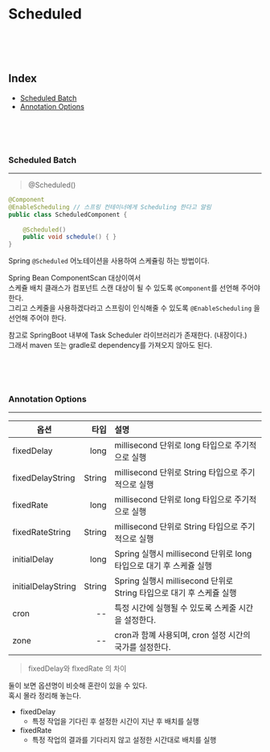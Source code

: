 # Scheduled

<br/><br/><br/>



## Index
* [Scheduled Batch](#Scheduled-Batch)
* [Annotation Options](#Annotation-Options)

<br/><br/><br/>



### Scheduled Batch

---

> @Scheduled()

```java
@Component
@EnableScheduling // 스프링 컨테이너에게 Scheduling 한다고 알림
public class ScheduledComponent {
    
    @Scheduled()
    public void schedule() { }
}
```

Spring `@Scheduled` 어노테이션을 사용하여 스케쥴링 하는 방법이다.  

Spring Bean ComponentScan 대상이여서  
스케쥴 배치 클래스가 컴포넌트 스캔 대상이 될 수 있도록 `@Component`를 선언해 주어야 한다.  
그리고 스케줄을 사용하겠다라고 스프링이 인식해줄 수 있도록 `@EnableScheduling` 을 선언해 주어야 한다.

참고로 SpringBoot 내부에 Task Scheduler 라이브러리가 존재한다. (내장이다.)  
그래서 maven 또는 gradle로 dependency를 가져오지 않아도 된다.

<br/><br/><br/>



### Annotation Options

---

| 옵션               |      타입 | 설명                                                 |
|--------------------|--------:|:---------------------------------------------------|
| fixedDelay         |    long | millisecond 단위로   long 타입으로 주기적으로 실행               |
| fixedDelayString   |  String | millisecond 단위로 String 타입으로 주기적으로 실행               |
| fixedRate          |    long | millisecond 단위로   long 타입으로 주기적으로 실행               |
| fixedRateString    |  String | millisecond 단위로 String 타입으로 주기적으로 실행               |
| initialDelay       |    long | Spring 실행시 millisecond 단위로   long 타입으로 대기 후 스케쥴 실행 |
| initialDelayString |  String | Spring 실행시 millisecond 단위로 String 타입으로 대기 후 스케쥴 실행 |
| cron               |      -- | 특정 시간에 실행될 수 있도록 스케줄 시간을 설정한다.                  |
| zone               |      -- | cron과 함꼐 사용되며, cron 설정 시간의 국가를 설정한다.               |

> fixedDelay와 flxedRate 의 차이 

둘이 보면 옵션명이 비슷해 혼란이 있을 수 있다.  
혹시 몰라 정리해 놓는다.

* fixedDelay
  * 특정 작업을 기다린 후 설정한 시간이 지난 후 배치를 실행
* fixedRate
  * 특정 작업의 결과를 기다리지 않고 설정한 시간대로 배치를 실행

<br/><br/><br/>

